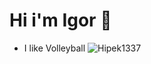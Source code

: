 




# Hi i'm Igor 👋
- I like Volleyball
![Hipek1337](https://github-readme-stats.vercel.app/api?username=Japcio1337&show_icons=true&theme=cobalt)

